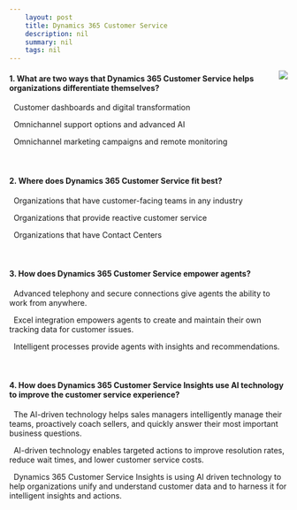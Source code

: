 ```yaml
---
    layout: post
    title: Dynamics 365 Customer Service 
    description: nil
    summary: nil
    tags: nil
---
```



 <a target="_blank" href="https://docs.microsoft.com/en-us/learn/modules/dynamics-365-for-customer-service/5-knowledge-check/"><i class="fas fa-external-link-alt"></i> </a>
 <img align="right" src="https://docs.microsoft.com/en-us/learn/achievements/d365-for-customer-service.svg">
####  1. What are two ways that Dynamics 365 Customer Service helps organizations differentiate themselves?


<i class='far fa-square'></i> &nbsp;&nbsp;Customer dashboards and digital transformation

<i class='fas fa-check-square' style='color: Dodgerblue;'></i> &nbsp;&nbsp;Omnichannel support options and advanced AI

<i class='far fa-square'></i> &nbsp;&nbsp;Omnichannel marketing campaigns and remote monitoring
<br />
<br />
<br />

####  2. Where does Dynamics 365 Customer Service fit best?


<i class='fas fa-check-square' style='color: Dodgerblue;'></i> &nbsp;&nbsp;Organizations that have customer-facing teams in any industry

<i class='far fa-square'></i> &nbsp;&nbsp;Organizations that provide reactive customer service

<i class='far fa-square'></i> &nbsp;&nbsp;Organizations that have Contact Centers
<br />
<br />
<br />

####  3. How does Dynamics 365 Customer Service empower agents?


<i class='far fa-square'></i> &nbsp;&nbsp;Advanced telephony and secure connections give agents the ability to work from anywhere.

<i class='far fa-square'></i> &nbsp;&nbsp;Excel integration empowers agents to create and maintain their own tracking data for customer issues.

<i class='fas fa-check-square' style='color: Dodgerblue;'></i> &nbsp;&nbsp;Intelligent processes provide agents with insights and recommendations.
<br />
<br />
<br />

####  4. How does Dynamics 365 Customer Service Insights use AI technology to improve the customer service experience?


<i class='far fa-square'></i> &nbsp;&nbsp;The AI-driven technology helps sales managers intelligently manage their teams, proactively coach sellers, and quickly answer their most important business questions.

<i class='fas fa-check-square' style='color: Dodgerblue;'></i> &nbsp;&nbsp;AI-driven technology enables targeted actions to improve resolution rates, reduce wait times, and lower customer service costs.

<i class='far fa-square'></i> &nbsp;&nbsp;Dynamics 365 Customer Service Insights is using AI driven technology to help organizations unify and understand customer data and to harness it for intelligent insights and actions.
<br />
<br />
<br />
